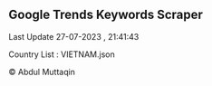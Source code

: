 

## Google Trends Keywords Scraper 
 
Last Update 27-07-2023 , 21:41:43

Country List :
VIETNAM.json



© Abdul Muttaqin 
